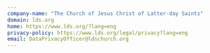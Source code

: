```yaml
---
company-name: "The Church of Jesus Christ of Latter-day Saints"
domain: lds.org
home: https://www.lds.org/?lang=eng
privacy-policy: https://www.lds.org/legal/privacy?lang=eng
email: DataPrivacyOfficer@ldschurch.org
---
```




